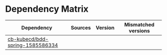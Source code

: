 # Dependency Matrix

Dependency | Sources | Version | Mismatched versions
---------- | ------- | ------- | -------------------
[cb-kubecd/bdd-spring-1585586334](https://github.com/cb-kubecd/bdd-spring-1585586334.git) |  | []() | 
